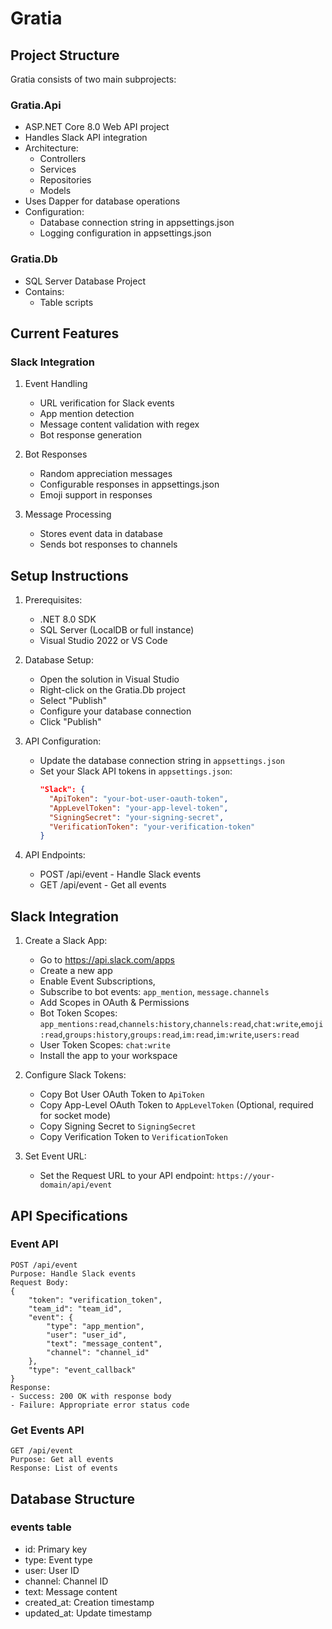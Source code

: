 # Gratia

## Project Structure

Gratia consists of two main subprojects:

### Gratia.Api
- ASP.NET Core 8.0 Web API project
- Handles Slack API integration
- Architecture:
  - Controllers
  - Services
  - Repositories
  - Models
- Uses Dapper for database operations
- Configuration:
  - Database connection string in appsettings.json
  - Logging configuration in appsettings.json

### Gratia.Db
- SQL Server Database Project
- Contains:
  - Table scripts

## Current Features

### Slack Integration
1. Event Handling
   - URL verification for Slack events
   - App mention detection
   - Message content validation with regex
   - Bot response generation

2. Bot Responses
   - Random appreciation messages
   - Configurable responses in appsettings.json
   - Emoji support in responses

3. Message Processing
   - Stores event data in database
   - Sends bot responses to channels

## Setup Instructions

1. Prerequisites:
   - .NET 8.0 SDK
   - SQL Server (LocalDB or full instance)
   - Visual Studio 2022 or VS Code

2. Database Setup:
   - Open the solution in Visual Studio
   - Right-click on the Gratia.Db project
   - Select "Publish"
   - Configure your database connection
   - Click "Publish"

3. API Configuration:
   - Update the database connection string in `appsettings.json`
   - Set your Slack API tokens in `appsettings.json`:
     ```json
     "Slack": {
       "ApiToken": "your-bot-user-oauth-token",
       "AppLevelToken": "your-app-level-token",
       "SigningSecret": "your-signing-secret",
       "VerificationToken": "your-verification-token"
     }
     ```

4. API Endpoints:
   - POST /api/event - Handle Slack events
   - GET /api/event - Get all events

## Slack Integration

1. Create a Slack App:
   - Go to https://api.slack.com/apps
   - Create a new app
   - Enable Event Subscriptions, 
   - Subscribe to bot events: `app_mention`, `message.channels`
   - Add Scopes in OAuth & Permissions
    - Bot Token Scopes:
      `app_mentions:read`,`channels:history`,`channels:read`,`chat:write`,`emoji:read`,`groups:history`,`groups:read`,`im:read`,`im:write`,`users:read`
    - User Token Scopes:
      `chat:write`
   - Install the app to your workspace

2. Configure Slack Tokens:
   - Copy Bot User OAuth Token to `ApiToken`
   - Copy App-Level OAuth Token to `AppLevelToken` (Optional, required for socket mode)
   - Copy Signing Secret to `SigningSecret`
   - Copy Verification Token to `VerificationToken`

3. Set Event URL:
   - Set the Request URL to your API endpoint: `https://your-domain/api/event`

## API Specifications

### Event API
```
POST /api/event
Purpose: Handle Slack events
Request Body:
{
    "token": "verification_token",
    "team_id": "team_id",
    "event": {
        "type": "app_mention",
        "user": "user_id",
        "text": "message_content",
        "channel": "channel_id"
    },
    "type": "event_callback"
}
Response:
- Success: 200 OK with response body
- Failure: Appropriate error status code
```

### Get Events API
```
GET /api/event
Purpose: Get all events
Response: List of events
```

## Database Structure

### events table
- id: Primary key
- type: Event type
- user: User ID
- channel: Channel ID
- text: Message content
- created_at: Creation timestamp
- updated_at: Update timestamp
